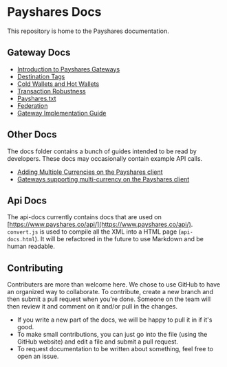 Payshares Docs
============

This repository is home to the Payshares documentation.

## Gateway Docs
* [Introduction to Payshares Gateways](https://github.com/payshares/docs/blob/master/docs/gateway-introduction.md)
* [Destination Tags](https://github.com/payshares/docs/blob/master/docs/Destination-Tags.md)
* [Cold Wallets and Hot Wallets](https://github.com/payshares/docs/blob/master/docs/hot-wallets-cold-wallets.md)
* [Transaction Robustness](https://github.com/payshares/docs/blob/master/docs/Transaction-Robustness.md)
* [Payshares.txt](https://github.com/payshares/docs/blob/master/docs/Payshares.txt.md)
* [Federation](https://github.com/payshares/docs/blob/master/docs/federation.md)
* [Gateway Implementation Guide](https://github.com/payshares/docs/blob/master/docs/Gateway-Guide.md)


## Other Docs
The docs folder contains a bunch of guides intended to be read by developers. These docs may occasionally contain example API calls.
* [Adding Multiple Currencies on the Payshares client](docs/Adding-Multiple-Currencies.md)
* [Gateways supporting multi-currency on the Payshares client](docs/gateway-list.md)

## Api Docs
The api-docs currently contains docs that are used on [https://www.payshares.co/api/](https://www.payshares.co/api/). `convert.js` is used to compile all the XML into a HTML page (`api-docs.html`). It will be refactored in the future to use Markdown and be human readable.

## Contributing
Contributers are more than welcome here. We chose to use GitHub to have an organized way to collaborate. To contribute, create a new branch and then submit a pull request when you're done. Someone on the team will then review it and comment on it and/or pull in the changes.

- If you write a new part of the docs, we will be happy to pull it in if it's good.
- To make small contributions, you can just go into the file (using the GitHub website) and edit a file and submit a pull request.
- To request documentation to be written about something, feel free to open an issue.
